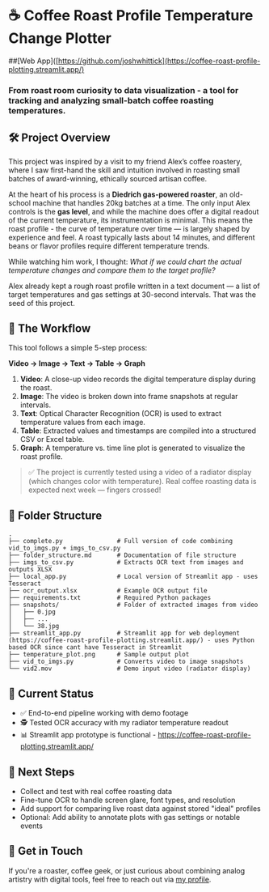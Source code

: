 # ☕ Coffee Roast Profile Temperature Change Plotter

##[Web App]([https://github.com/joshwhittick](https://coffee-roast-profile-plotting.streamlit.app/)

### From roast room curiosity to data visualization - a tool for tracking and analyzing small-batch coffee roasting temperatures.

## 🛠️ Project Overview

This project was inspired by a visit to my friend Alex’s coffee roastery, where I saw first-hand the skill and intuition involved in roasting small batches of award-winning, ethically sourced artisan coffee.

At the heart of his process is a **Diedrich gas-powered roaster**, an old-school machine that handles 20kg batches at a time. The only input Alex controls is the **gas level**, and while the machine does offer a digital readout of the current temperature, its instrumentation is minimal. This means the roast profile - the curve of temperature over time — is largely shaped by experience and feel. A roast typically lasts about 14 minutes, and different beans or flavor profiles require different temperature trends.

While watching him work, I thought: *What if we could chart the actual temperature changes and compare them to the target profile?*

Alex already kept a rough roast profile written in a text document — a list of target temperatures and gas settings at 30-second intervals. That was the seed of this project.

## 🔁 The Workflow

This tool follows a simple 5-step process:

**Video → Image → Text → Table → Graph**

1. **Video**: A close-up video records the digital temperature display during the roast.
2. **Image**: The video is broken down into frame snapshots at regular intervals.
3. **Text**: Optical Character Recognition (OCR) is used to extract temperature values from each image.
4. **Table**: Extracted values and timestamps are compiled into a structured CSV or Excel table.
5. **Graph**: A temperature vs. time line plot is generated to visualize the roast profile.

> ✅ The project is currently tested using a video of a radiator display (which changes color with temperature). Real coffee roasting data is expected next week — fingers crossed!

## 📂 Folder Structure

```
.
├── complete.py               # Full version of code combining vid_to_imgs.py + imgs_to_csv.py
├── folder_structure.md       # Documentation of file structure
├── imgs_to_csv.py            # Extracts OCR text from images and outputs XLSX
├── local_app.py              # Local version of Streamlit app - uses Tesseract
├── ocr_output.xlsx           # Example OCR output file
├── requirements.txt          # Required Python packages
├── snapshots/                # Folder of extracted images from video
│   ├── 0.jpg
│   ├── ...
│   └── 38.jpg
├── streamlit_app.py          # Streamlit app for web deployment (https://coffee-roast-profile-plotting.streamlit.app/) - uses Python based OCR since cant have Tesseract in Streamlit
├── temperature_plot.png      # Sample output plot
├── vid_to_imgs.py            # Converts video to image snapshots
└── vid2.mov                  # Demo input video (radiator display)
```

## 🧪 Current Status

* ✅ End-to-end pipeline working with demo footage
* 🕵️ Tested OCR accuracy with my radiator temperature readout
* 📊 Streamlit app prototype is functional - https://coffee-roast-profile-plotting.streamlit.app/

## 📌 Next Steps

* Collect and test with real coffee roasting data
* Fine-tune OCR to handle screen glare, font types, and resolution
* Add support for comparing live roast data against stored "ideal" profiles
* Optional: Add ability to annotate plots with gas settings or notable events

## 👋 Get in Touch

If you're a roaster, coffee geek, or just curious about combining analog artistry with digital tools, feel free to reach out via [my profile](https://github.com/joshwhittick).
